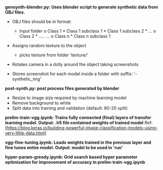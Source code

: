 **gensynth-blender.py: Uses blender script to generate synthetic data from OBJ files.**

* OBJ files should be in format:
    * Input folder
         o Class 1
               * Class 1 subclass 1
               * Class 1 subclass 2
               * ...
         o Class 2
               * .....
         ...
         o Class n
               * Class n subclass 1
    
* Assigns random texture to the object
    * picks texture from folder 'texture/'
* Rotates camera in a dolly around the object taking screenshots
* Stores screenshot for each model inside a folder with suffix: '-synthetic_img'

**post-synth.py: post process files generated by blender**
* Resize to image size required by machine learning model
* Remove background to white
* Split data into training and validation (default: 80-20 split)

**prelim-train-vgg.ipynb: Trains fully connected (final) layers of transfer learning model. Output: .h5 file contained weights of trained model**
Ref: [https://blog.keras.io/building-powerful-image-classification-models-using-very-little-data.html]

**vgg-fine-tuning.ipynb: Loads weights trained in the previous layer and fine tunes entire model. Output: model to be used in 'run'**

**hyper-param-greedy.ipynb: Grid search based hyper parameter optimisation for improvement of accuracy in prelim-train-vgg.ipynb**
